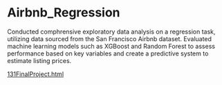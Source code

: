 # Airbnb_Regression

Conducted comphrensive exploratory data analysis on a regression task, utilizing data sourced from the San Francisco Airbnb dataset. Evaluated machine learning models such as XGBoost and Random Forest to assess performance based on key variables and create a predictive system to estimate listing prices. 

[131FinalProject.html](https://htmlpreview.github.io/?file:///Users/kaitlin/Desktop/131_FinalProject/131FinalProject.html)




